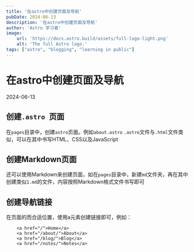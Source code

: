 ```yaml
---
title: '在astro中创建页面及导航'
pubDate: 2024-06-13
description: '在astro中创建页面及导航'
author: 'Astro 学习者'
image:
    url: 'https://docs.astro.build/assets/full-logo-light.png'
    alt: 'The full Astro logo.'
tags: ["astro", "blogging", "learning in public"]
---
```


# 在astro中创建页面及导航

2024-06-13

## 创建`.astro `页面

在`pages`目录中，创建`astro`页面。例如`about.astro`
`.astro`文件与`.html`文件类似，可以在其中书写HTML、CSS以及JavaScript

## 创建Markdown页面

还可以使用Markdown来创建页面，如在`pages`目录中，新建`md`文件夹，再在其中创建类似`1.md`的文件，内容按照Markdown格式文件书写即可

## 创建导航链接

在页面的而合适位置，使用a元素创建链接即可，例如：
```
    <a href="/">Home</a>
	<a href="/about/">About</a>
	<a href="/blog/">Blog</a>
	<a href="/notes/">Notes</a>
```